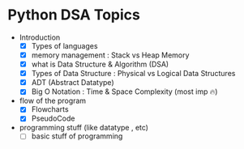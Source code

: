 # Python DSA Topics

- Introduction
    - [x] Types of languages
    - [x] memory management : Stack vs Heap Memory 
    - [x] what is Data Structure & Algorithm (DSA)
    - [x] Types of Data Structure : Physical vs Logical Data Structures
    - [x] ADT (Abstract Datatype)
    - [x] Big O Notation : Time & Space Complexity (most imp 🔥)

- flow of the program
    - [x] Flowcharts
    - [x] PseudoCode

- programming stuff (like datatype , etc)
    - [ ] basic stuff of programming 
